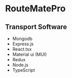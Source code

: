 # RouteMatePro
## Transport Software
- Mongodb
- Express.js
- React.tsx
- Material ui (MUI)
- Redux
- Node.js
- TypeScript
